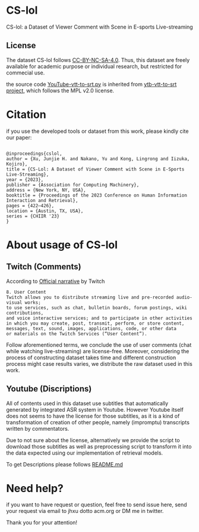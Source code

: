 # CS-lol
CS-lol: a Dataset of Viewer Comment with Scene in E-sports Live-streaming

## License

The dataset CS-lol follows [CC-BY-NC-SA-4.0](LICENSE). Thus, this dataset are freely available for academic purpose or individual research, but restricted for commecial use.

the source code [YouTube-vtt-to-srt.py](YouTube-vtt-to-srt.py) is inherited from [ytb-vtt-to-srt project](https://github.com/HaujetZhao/ytb-vtt-to-srt), which follows the MPL v2.0 license.

# Citation

if you use the developed tools or dataset from this work, please kindly cite our paper:

```

@inproceedings{cslol,
author = {Xu, Junjie H. and Nakano, Yu and Kong, Lingrong and Iizuka, Kojiro},
title = {CS-Lol: A Dataset of Viewer Comment with Scene in E-Sports Live-Streaming},
year = {2023},
publisher = {Association for Computing Machinery},
address = {New York, NY, USA},
booktitle = {Proceedings of the 2023 Conference on Human Information Interaction and Retrieval},
pages = {422–426},
location = {Austin, TX, USA},
series = {CHIIR '23}
}

```

# About usage of CS-lol

## Twitch (Comments)

According to [Official narrative](https://www.twitch.tv/p/zh-tw/legal/terms-of-service/) by Twitch

```
8. User Content
Twitch allows you to distribute streaming live and pre-recorded audio-visual works;
to use services, such as chat, bulletin boards, forum postings, wiki contributions, 
and voice interactive services; and to participate in other activities 
in which you may create, post, transmit, perform, or store content,
messages, text, sound, images, applications, code, or other data 
or materials on the Twitch Services (“User Content”).
```


Follow aforementioned terms, we conclude the use of user comments (chat while watching live-streaming) are license-free. Moreover, considering the process of constructing dataset takes time and different construction process might case results varies, we distribute the raw dataset used in this work.

## Youtube (Discriptions)

All of contents used in this dataset use subtitles that automatically generated by integrated ASR system in Youtube. However Youtube itself does not seems to have the license for those subtitles, as it is a kind of transformation of creation of other people, namely (impromptu) transcripts written by commentators.

Due to not sure about the license, alternatively we provide the script to download those subtitles as well as preprocessing script to transform it into the data expected using our implementation of retrieval models.

To get Descriptions please follows [README.md](lolcs/description/README.md)

# Need help?

if you want to have request or question, feel free to send issue here, send your request via email to jhxu dotto acm.org or DM me in twitter.

Thank you for your attention!

